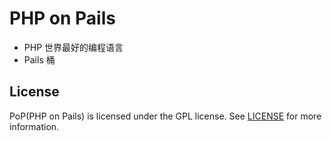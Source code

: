 # PHP on Pails

- PHP
    世界最好的编程语言
- Pails
    桶

## License

PoP(PHP on Pails) is licensed under the GPL license. See [LICENSE](LICENSE) for more information.
